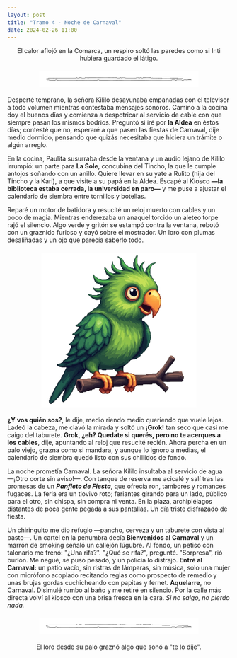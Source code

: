 ```yaml
---
layout: post
title: "Tramo 4 - Noche de Carnaval"
date: 2024-02-26 11:00
---
```

<div style="text-align: center;">
  <p>El calor aflojó en la Comarca, un respiro soltó las paredes como si Inti hubiera guardado el látigo.</p>
</div>

<img src="/assets/images/separador.png" alt="Separador" style="display: block; margin: 20px auto;">

Desperté temprano, la señora Kililo desayunaba empanadas con el televisor a todo volumen mientras contestaba mensajes sonoros. Camino a la cocina doy el buenos días y comienza a despotricar al servicio de cable con que siempre pasan los mismos bodrios. Preguntó si iré por **la Aldea** en éstos días; contesté que no, esperaré a que pasen las fiestas de Carnaval, dije medio dormido, pensando que quizás necesitaba que hiciera un trámite o algún arreglo.
<br>

En la cocina, Paulita susurraba desde la ventana y un audio lejano de Kililo irrumpió: un parte para **La Sole**, concubina del Tincho, la que le cumple antojos soñando con un anillo. Quiere llevar en su yate a Rulito (hija del Tincho y la Kari), a que visite a su papá en la Aldea. Escapé al Kiosco **—la biblioteca estaba cerrada, la universidad en paro—** y me puse a ajustar el calendario de siembra entre tornillos y botellas.
<br>

Reparé un motor de batidora y resucité un reloj muerto con cables y un poco de magia. Mientras enderezaba un anaquel torcido un aleteo torpe rajó el silencio. Algo verde y gritón se estampó contra la ventana, rebotó con un graznido furioso y cayó sobre el mostrador. Un loro con plumas desaliñadas y un ojo que parecía saberlo todo.

<img src="/assets/images/grok.png" alt="Grok en su palo" style="display: block; margin: 20px auto;">

**¿Y vos quién sos?**, le dije, medio riendo medio queriendo que vuele lejos. Ladeó la cabeza, me clavó la mirada y soltó un **¡Grok!** tan seco que casi me caigo del taburete. **Grok, ¿eh? Quedate si querés, pero no te acerques a los cables**, dije, apuntando al reloj que resucité recién. 
Ahora percha en un palo viejo, grazna como si mandara, y aunque lo ignoro a medias, el calendario de siembra quedó listo con sus chillidos de fondo.
<br>

La noche prometía Carnaval. La señora Kililo insultaba al servicio de agua —¡Otro corte sin aviso!—. Con tanque de reserva me acicalé y salí tras las promesas de un **_Panfleto de Fiesta_**, que ofrecía ron, tambores y romances fugaces. La feria era un tiovivo roto; feriantes girando para un lado, público para el otro, sin chispa, sin compra ni venta. En la plaza, archipiélagos distantes de poca gente pegada a sus pantallas. Un día triste disfrazado de fiesta.
<br>

Un chiringuito me dio refugio —pancho, cerveza y un taburete con vista al pasto—. Un cartel en la penumbra decía **Bienvenidos al Carnaval** y un marrón de smoking señaló un callejón lúgubre. Al fondo, un petiso con talonario me frenó: "¿Una rifa?". "¿Qué se rifa?", pregunté. "Sorpresa", rió burlón. Me negué, se puso pesado, y un policía lo distrajo. **Entré al Carnaval:** un patio vacío, sin ristras de lámparas, sin música, solo una mujer con micrófono acoplado recitando reglas como prospecto de remedio y unas brujas gordas cuchicheando con papitas y fernet. **Aquelarre**, no Carnaval. Disimulé rumbo al baño y me retiré en silencio. Por la calle más directa volví al kiosco con una brisa fresca en la cara. _Si no salgo, no pierdo nada._

<img src="/assets/images/separador.png" alt="Separador" style="display: block; margin: 20px auto;">

<div style="text-align: center;">
  <p>El loro desde su palo graznó algo que sonó a "te lo dije".</p>
</div>
